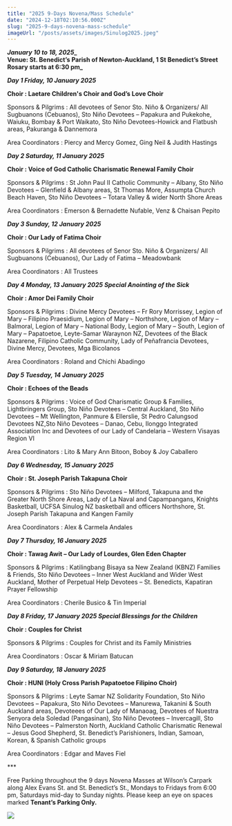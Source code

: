 ```yaml
---
title: "2025 9-Days Novena/Mass Schedule"
date: "2024-12-18T02:10:56.000Z"
slug: "2025-9-days-novena-mass-schedule"
imageUrl: "/posts/assets/images/Sinulog2025.jpeg"
---
```


_**January 10 to 18, 2025**_**_  
Venue: St. Benedict’s Parish of Newton-Auckland, 1 St Benedict’s Street  
Rosary starts at 6:30 pm_**

_**Day 1 Friday, 10 January 2025**_

**Choir : Laetare Children's Choir and God’s Love Choir**

Sponsors & Pilgrims : All devotees of Senor Sto. Niño & Organizers/ All Sugbuanons (Cebuanos), Sto Niño Devotees – Papakura and Pukekohe, Waiuku, Bombay & Port Waikato, Sto Niño Devotees-Howick and Flatbush areas, Pakuranga & Dannemora

Area Coordinators : Piercy and Mercy Gomez, Ging Neil & Judith Hastings

_**Day 2 Saturday, 11 January 2025**_

**Choir : Voice of God Catholic Charismatic Renewal Family Choir**

Sponsors & Pilgrims : St John Paul II Catholic Community – Albany, Sto Niño Devotees – Glenfield & Albany areas, St Thomas More, Assumpta Church Beach Haven, Sto Niño Devotees – Totara Valley & wider North Shore Areas

Area Coordinators : Emerson & Bernadette Nufable, Venz & Chaisan Pepito

_**Day 3 Sunday, 12 January 2025**_

**Choir : Our Lady of Fatima Choir**

Sponsors & Pilgrims : All devotees of Senor Sto. Niño & Organizers/ All Sugbuanons (Cebuanos), Our Lady of Fatima – Meadowbank

Area Coordinators : All Trustees

_**Day 4 Monday, 13 January 2025 Special Anointing of the Sick**_

**Choir : Amor Dei Family Choir**

Sponsors & Pilgrims : Divine Mercy Devotees – Fr Rory Morrissey, Legion of Mary – Filipino Praesidium, Legion of Mary – Northshore, Legion of Mary – Balmoral, Legion of Mary – National Body, Legion of Mary – South, Legion of Mary – Papatoetoe, Leyte-Samar Waraynon NZ, Devotees of the Black Nazarene, Filipino Catholic Community, Lady of Peñafrancia Devotees, Divine Mercy, Devotees, Mga Bicolanos

Area Coordinators : Roland and Chichi Abadingo

_**Day 5 Tuesday, 14 January 2025**_

**Choir : Echoes of the Beads**

Sponsors & Pilgrims : Voice of God Charismatic Group & Families, Lightbringers Group, Sto Niño Devotees – Central Auckland, Sto Niño Devotees – Mt Wellington, Panmure & Ellerslie, St Pedro Calungsod Devotees NZ,Sto Niño Devotees – Danao, Cebu, Ilonggo Integrated Association Inc and Devotees of our Lady of Candelaria – Western Visayas Region VI

Area Coordinators : Lito & Mary Ann Bitoon, Boboy & Joy Caballero

_**Day 6 Wednesday, 15 January 2025**_

**Choir : St. Joseph Parish Takapuna Choir**

Sponsors & Pilgrims : Sto Niño Devotees – Milford, Takapuna and the Greater North Shore Areas, Lady of La Naval and Capampangans, Knights Basketball, UCFSA Sinulog NZ basketball and officers Northshore, St. Joseph Parish Takapuna and Kangen Family

Area Coordinators : Alex & Carmela Andales

_**Day 7 Thursday, 16 January 2025**_

**Choir : Tawag Awit – Our Lady of Lourdes, Glen Eden Chapter**

Sponsors & Pilgrims : Katilingbang Bisaya sa New Zealand (KBNZ) Families & Friends, Sto Niño Devotees – Inner West Auckland and Wider West Auckland, Mother of Perpetual Help Devotees – St. Benedicts, Kapatiran Prayer Fellowship

Area Coordinators : Cherile Busico & Tin Imperial

_**Day 8 Friday, 17 January 2025 Special Blessings for the Children**_

**Choir : Couples for Christ**

Sponsors & Pilgrims : Couples for Christ and its Family Ministries

Area Coordinators : Oscar & Miriam Batucan

_**Day 9 Saturday, 18 January 2025**_

**Choir : HUNI (Holy Cross Parish Papatoetoe Filipino Choir)**

Sponsors & Pilgrims : Leyte Samar NZ Solidarity Foundation, Sto Niño Devotees – Papakura, Sto Niño Devotees – Manurewa, Takanini & South Auckland areas, Devoteees of Our Lady of Manaoag, Devotees of Nuestra Senyora dela Soledad (Pangasinan), Sto Niño Devotees – Invercagill, Sto Niño Devotees – Palmerston North, Auckland Catholic Charismatic Renewal – Jesus Good Shepherd, St. Benedict’s Parishioners, Indian, Samoan, Korean, & Spanish Catholic groups

Area Coordinators : Edgar and Maves Fiel

\*\*\*

Free Parking throughout the 9 days Novena Masses at Wilson’s Carpark along Alex Evans St. and St. Benedict’s St., Mondays to Fridays from 6:00 pm, Saturdays mid-day to Sunday nights. Please keep an eye on spaces marked **Tenant’s Parking Only.**

[![](https://i0.wp.com/santonino-nz.org/wp-content/uploads/2024/12/Sinulog2025.jpeg?resize=732%2C1024&ssl=1)](https://i0.wp.com/santonino-nz.org/wp-content/uploads/2024/12/Sinulog2025.jpeg?ssl=1)